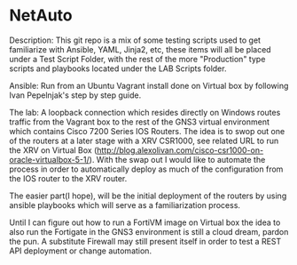 # NetAuto
Description:
This git repo is a mix of some testing scripts used to get familiarize with Ansible, YAML, Jinja2, etc, these items will all be placed under a Test Script Folder, with the rest of the more "Production" type scripts and playbooks located under the LAB Scripts folder.

Ansible:
Run from an Ubuntu Vagrant install done on Virtual box by following Ivan Pepelnjak's step by step guide.

The lab:
A loopback connection which resides directly on Windows routes traffic from the Vagrant box to the rest of the GNS3 virtual environment which contains Cisco 7200 Series IOS Routers. The idea is to swop out one of the routers at a later stage with a XRV CSR1000, see related URL to run the XRV on Virtual Box (http://blog.alexolivan.com/cisco-csr1000-on-oracle-virtualbox-5-1/).
With the swap out I would like to automate the process in order to automatically deploy as much of the configuration from the IOS router to the XRV router.

The easier part(I hope), will be the initial deployment of the routers by using ansible playbooks which will serve as a familiarization process.

Until I can figure out how to run a FortiVM image on Virtual box the idea to also run the Fortigate in the GNS3 environment is still a cloud dream, pardon the pun.
A substitute Firewall may still present itself in order to test a REST API deployment or change automation.
